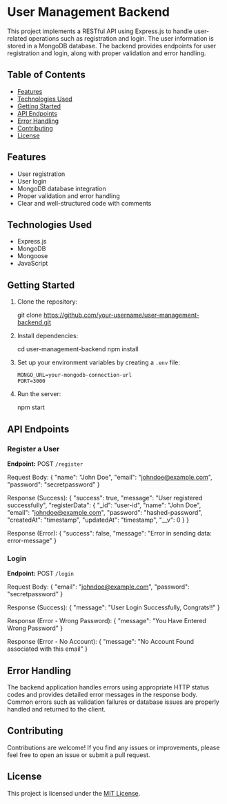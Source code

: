 

# User Management Backend

This project implements a RESTful API using Express.js to handle user-related operations such as registration and login. The user information is stored in a MongoDB database. The backend provides endpoints for user registration and login, along with proper validation and error handling.

## Table of Contents

- [Features](#features)
- [Technologies Used](#technologies-used)
- [Getting Started](#getting-started)
- [API Endpoints](#api-endpoints)
- [Error Handling](#error-handling)
- [Contributing](#contributing)
- [License](#license)

## Features

- User registration
- User login
- MongoDB database integration
- Proper validation and error handling
- Clear and well-structured code with comments

## Technologies Used

- Express.js
- MongoDB
- Mongoose
- JavaScript

## Getting Started

1. Clone the repository:
   
   git clone https://github.com/your-username/user-management-backend.git

2. Install dependencies:
   
   cd user-management-backend
   npm install

3. Set up your environment variables by creating a `.env` file:
   ```plaintext
   MONGO_URL=your-mongodb-connection-url
   PORT=3000
   ```

4. Run the server:
   
   npm start

## API Endpoints

### Register a User

**Endpoint:** POST `/register`

Request Body:
{
  "name": "John Doe",
  "email": "johndoe@example.com",
  "password": "secretpassword"
}

Response (Success):
{
  "success": true,
  "message": "User registered successfully",
  "registerData": {
    "_id": "user-id",
    "name": "John Doe",
    "email": "johndoe@example.com",
    "password": "hashed-password",
    "createdAt": "timestamp",
    "updatedAt": "timestamp",
    "__v": 0
  }
}

Response (Error):
{
  "success": false,
  "message": "Error in sending data: error-message"
}

### Login

**Endpoint:** POST `/login`

Request Body:
{
  "email": "johndoe@example.com",
  "password": "secretpassword"
}

Response (Success):
{
  "message": "User Login Successfully, Congrats!!"
}

Response (Error - Wrong Password):
{
  "message": "You Have Entered Wrong Password"
}

Response (Error - No Account):
{
  "message": "No Account Found associated with this email"
}

## Error Handling

The backend application handles errors using appropriate HTTP status codes and provides detailed error messages in the response body. Common errors such as validation failures or database issues are properly handled and returned to the client.

## Contributing

Contributions are welcome! If you find any issues or improvements, please feel free to open an issue or submit a pull request.

## License

This project is licensed under the [MIT License](LICENSE).